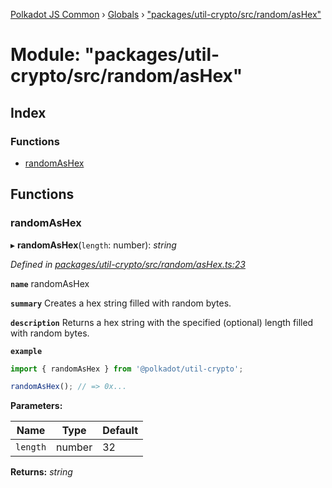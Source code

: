 [Polkadot JS Common](../README.md) › [Globals](../globals.md) › ["packages/util-crypto/src/random/asHex"](_packages_util_crypto_src_random_ashex_.md)

# Module: "packages/util-crypto/src/random/asHex"

## Index

### Functions

* [randomAsHex](_packages_util_crypto_src_random_ashex_.md#randomashex)

## Functions

###  randomAsHex

▸ **randomAsHex**(`length`: number): *string*

*Defined in [packages/util-crypto/src/random/asHex.ts:23](https://github.com/polkadot-js/common/blob/08de8ce2/packages/util-crypto/src/random/asHex.ts#L23)*

**`name`** randomAsHex

**`summary`** Creates a hex string filled with random bytes.

**`description`** 
Returns a hex string with the specified (optional) length filled with random bytes.

**`example`** 
<BR>

```javascript
import { randomAsHex } from '@polkadot/util-crypto';

randomAsHex(); // => 0x...
```

**Parameters:**

Name | Type | Default |
------ | ------ | ------ |
`length` | number | 32 |

**Returns:** *string*
